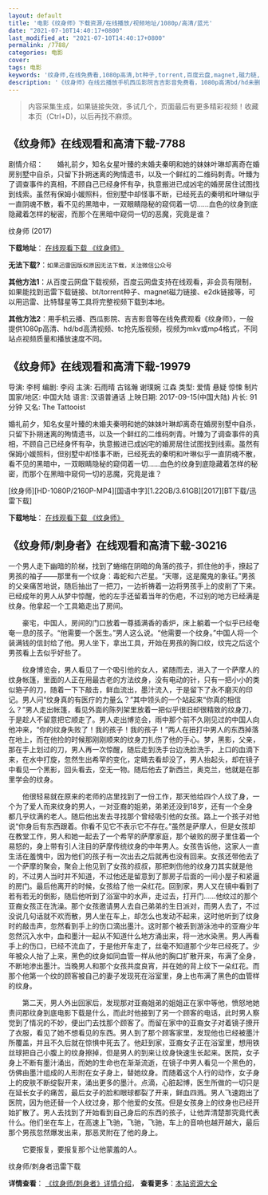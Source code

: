 ```yaml
---
layout: default
title: '电影《纹身师》下载资源/在线播放/视频地址/1080p/高清/蓝光'
date: "2021-07-10T14:40:17+0800"
last_modified_at: "2021-07-10T14:40:17+0800"
permalink: /7788/
categories: 电影
cover:
tags: 电影
keywords: '纹身师,在线免费看,1080p高清,bt种子,torrent,百度云盘,magnet,磁力链,迅雷下载资源'
description: '《纹身师》在线云播放手机西瓜影院吉吉影音免费看，1080p高清bd/hd未删减完整版和tc抢先枪版，mkv/mp4格式，附带bt/torrent种子、magnet/磁力链、百度云盘、网盘资源迅雷下载链接'
---
```


>内容采集生成，如果链接失效，多试几个，页面最后有更多精彩视频！收藏本页（Ctrl+D)，以后再找不麻烦。


## 《纹身师》在线观看和高清下载-7788

剧情介绍：　　婚礼前夕，知名女星叶臻的未婚夫秦明和她的妹妹叶琳却离奇在婚房别墅中自杀，只留下扑朔迷离的殉情遗书，以及一个鲜红的二维码刺青。叶臻为了调查事件的真相，不顾自己已经身怀有孕，执意搬进已成凶宅的婚房居住试图找到线索。虽然有保姆小媛照料，但别墅中却怪事不断，已经死去的秦明和叶琳似乎一直阴魂不散，看不见的黑暗中，一双眼睛隐秘的窥伺着一切……血色的纹身到底隐藏着怎样的秘密，而那个在黑暗中窥伺一切的恶魔，究竟是谁？


纹身师 (2017)

**下载地址**： [在线观看下载 《纹身师》](https://www.btbtdy.me/btdy/dy12281.html) 


**无法下载?**：`如果迅雷因版权原因无法下载，关注微信公众号 `

**其他方法1**：从百度云网盘下载视频，百度云网盘支持在线观看，非会员有限制，如果能找到迅雷下载链接、bt/torrent种子、magnet磁力链接、e2dk链接等，可以用迅雷、比特彗星等工具将完整视频下载到本地。

**其他方法2**：用手机云播、西瓜影院、吉吉影音等在线免费观看《纹身师》，一般提供1080p高清、hd/bd高清视频、tc抢先版视频，视频为mkv或mp4格式，不同站点视频质量和播放速度不同。


## 《纹身师》在线观看和高清下载-19979

导演: 李柯 编剧: 李闷 主演: 石雨晴 古铭瀚 谢璞婉 江森 类型: 爱情 悬疑 惊悚 制片国家/地区: 中国大陆 语言: 汉语普通话 上映日期: 2017-09-15(中国大陆) 片长: 91分钟 又名: The Tattooist

婚礼前夕，知名女星叶臻的未婚夫秦明和她的妹妹叶琳却离奇在婚房别墅中自杀，只留下扑朔迷离的殉情遗书，以及一个鲜红的二维码刺青。叶臻为了调查事件的真相，不顾自己已经身怀有孕，执意搬进已成凶宅的婚房居住试图找到线索。虽然有保姆小媛照料，但别墅中却怪事不断，已经死去的秦明和叶琳似乎一直阴魂不散，看不见的黑暗中，一双眼睛隐秘的窥伺着一切……血色的纹身到底隐藏着怎样的秘密，而那个在黑暗中窥伺一切的恶魔，究竟是谁？


[纹身师][HD-1080P/2160P-MP4][国语中字][1.22GB/3.61GB][2017][BT下载/迅雷下载]

**下载地址**： [在线观看下载 《纹身师》](https://www.btdx8.com/torrent/wss_2017.html) 


## 《纹身师/刺身者》在线观看和高清下载-30216

一个男人走下幽暗的阶梯，找到了蜷缩在阴暗的角落的孩子，抓住他的手，撩起了男孩的袖子——那里有一个纹身：毒蛇和六芒星。&ldquo;天哪，这是魔鬼的象征。&rdquo;男孩的父亲痛苦地说，随后抽出了一把刀，一边祈祷着一边将男孩手上的皮削了下来。已经成年的男人从梦中惊醒，他的左手还留着当年的伤疤，不过别的地方已经满是纹身。他拿起一个工具箱走出了房间。</p>　　豪宅，中国人，房间的门口放着一尊插满香的香炉，床上躺着一个似乎已经奄奄一息的孩子。&ldquo;他需要一个医生。&rdquo;男人这么说。&ldquo;他需要一个纹身。&rdquo;中国人将一个装满钱的信封给了他。男人坐下，拿出工具，开始在男孩的胸口纹，纹完之后这个男孩看上去似乎好些了。</p>　　纹身博览会，男人看见了一个吸引他的女人，紧随而去，进入了一个萨摩人的纹身帐篷，里面的人正在用最古老的方法纹身，没有电动的针，只有一把小小的类似筢子的刀，随着一下下敲击，鲜血流出，墨汁流入，于是留下了永不磨灭的印记。男人问“纹身真的有医疗的力量么？”其中领头的一个站起来“你真的相信么？&rdquo;男人走出帐篷，看见外面的陈列架里放着一把似乎很旧却很精致的纹身刀，于是趁人不留意把它顺走了。男人走出博览会，雨中那个前不久刚见过的中国人向他冲来，“你的纹身失败了！我的孩子！我的孩子！”两人在扭打中男人的东西掉落在地上，而在他捡的时候那刚刚顺来的纹身刀扎伤了他的手心。梦，黑影，父亲，那在手上划过的刀，男人再一次惊醒，随后走到洗手台边洗脸洗手，上口的血滴下来，在水中打旋，忽然生出希罕的变化，定睛去看却没了，男人抬起头，却在镜子中看见一个黑影，回头看去，空无一物。随后他去了新西兰，奥克兰，他就是在那里学会的纹身。</p>　　他很轻易就在原来的老师的店里找到了一份工作，那天他给四个人纹了身，一个为了爱人而来纹身的男人，一对亚裔的姐弟，弟弟还没到18岁，还有一个全身都几乎纹满的老人。随后他出发去寻找那个曾经吸引他的女孩。路上一个孩子对他说“你身后有东西跟着。你看不见它不表示它不存在。&rdquo;虽然是萨摩人，但是女孩却在教堂工作，男人和她一起去了一个希罕的萨摩家庭，那个破败的房子里住着一个易怒的，身上带有引人注目的萨摩传统纹身的中年男人。女孩告诉他，这家人一直生活在羞愧中，因为他们的孩子有一次出去之后就再也没有回来。女孩还带他去了一个萨摩的聚会，聚会上他见到了女孩的叔叔，那把刺伤他的纹身刀其实就是他的，不过男人当时并不知道，不过他还是留意到了那房子后面的一间小屋子和紧逼的房门。最后他离开的时候，女孩给了他一朵红花。回到家，男人又在镜中看到了若有若无的倒影，随后他听到了浴室中的水声，走过去，打开门&hellip;…他纹过的那个亚裔女孩正在洗澡。那个女孩邀请男人去自己弟弟的生日派对，而男人去了，不过没说几句话就不欢而散，男人坐在车上，却怎么也发动不起来，这时他听到了纹身时的敲击声，忽然看到手上的伤口滴出墨汁。这时那个被丢到游泳池中的亚裔少年忽然沉入水中，血和墨汁一起从不知道什么地方涌出来，将一池水染黑。男人再看手上的伤口，已经不流血了，于是他开车走了，丝毫不知道那个少年已经死了。少年被众人抬了上来，黑色的纹身如同血管一样从他的胸口扩散开来，布满了全身，不断地渗出墨汁。当晚男人和那个女孩共度良宵，并在她的背上纹下一朵红花。而那个他第一个纹的顾客被自己的妻子发现死在浴室里，身上也布满了黑色的血管样的纹身。</p>　　第二天，男人外出回家后，发现那对亚裔姐弟的姐姐正在家中等他，愤怒地她责问那纹身到底电影下载是什么，而此时他接到了另一个顾客的电话，此时男人察觉到了情况的不妙，便出门去找那个顾客了。而留在家中的亚裔女子对着镜子撩开了衣服，看见了她不想看见的东西。男人到了那个顾客家里，发现他也已经被墨汁所覆盖，并且不久后就在惊惧中死去了。他赶到家，亚裔女子正在浴室里，想用铁丝球把自己小腹上的纹身擦掉，但是男人的到来让纹身快速生长起来。医院，女子身上不断有墨汁涌出，而她的生命也在渐渐流逝，在镜子中男人看见一个黑色的，仿佛由墨汁组成的人形附在女子身上，替她纹身。而随着这个人行的动作，女子身上的皮肤不断绽裂开来，涌出更多的墨汁。点滴，心脏起博，医生所做的一切只是在延长女子的痛苦，最后女子的脸和眼球都裂了开来，鲜血四溅。男人飞速跑出了医院，因为他还替一个人纹过身，那个他爱的女孩。但是女孩身上的纹身也已经开始扩散了。男人去找到了开始看到自己身后的东西的孩子，让他弄清楚那究竟代表什么。他们坐在车上，在高速上飞驰，飞驰，飞驰，车上的音响也越开越大，最后那个男孩忽然爆发出来，那恶灵附在了他的身上。</p>　　它要报复，要报复那个让他蒙羞的人。</p>


纹身师/刺身者迅雷下载

**详情查看**： [《纹身师/刺身者》详情介绍](/movie/30216/)， **查看更多**：[本站资源大全](/movie/t/all/)


